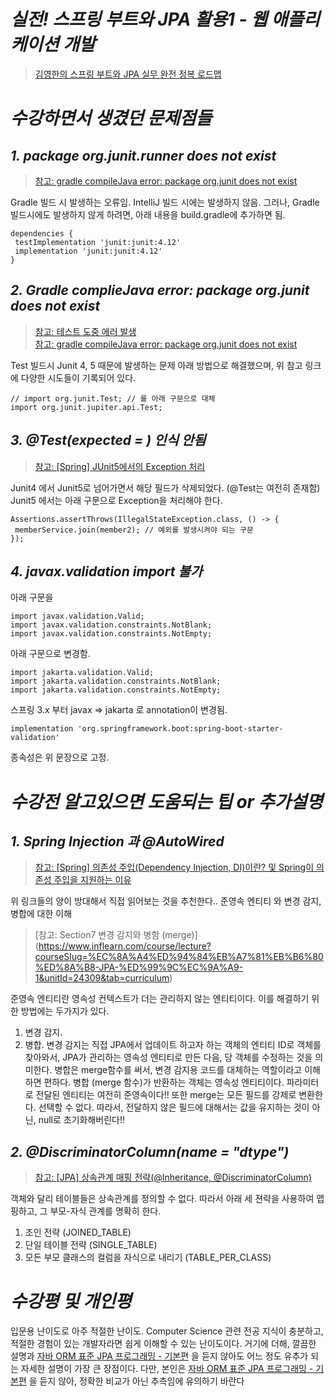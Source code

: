 # _**실전! 스프링 부트와 JPA 활용1 - 웹 애플리케이션 개발**_
>[김영한의 스프링 부트와 JPA 실무 완전 정복 로드맵](https://www.inflearn.com/roadmaps/149)

# _**수강하면서 생겼던 문제점들**_
## _**1. package org.junit.runner does not exist**_
>[참고: gradle compileJava error: package org.junit does not exist](https://stackoverflow.com/questions/42677526/gradle-compilejava-error-package-org-junit-does-not-exist)

Gradle 빌드 시 발생하는 오류임.
IntelliJ 빌드 시에는 발생하지 않음.
그러나, Gradle 빌드시에도 발생하지 않게 하려면, 아래 내용을 build.gradle에 추가하면 됨.

```
dependencies {      
 testImplementation 'junit:junit:4.12'      
 implementation 'junit:junit:4.12'      
}
```

## _**2. Gradle complieJava error: package org.junit does not exist**_
>[참고: 테스트 도중 에러 발생](https://www.inflearn.com/questions/15495/%ED%85%8C%EC%8A%A4%ED%8A%B8-%EB%8F%84%EC%A4%91-%EC%97%90%EB%9F%AC-%EB%B0%9C%EC%83%9D)      
>[참고: gradle compileJava error: package org.junit does not exist](https://stackoverflow.com/questions/42677526/gradle-compilejava-error-package-org-junit-does-not-exist)

Test 빌드시 Junit 4, 5 때문에 발생하는 문제
아래 방법으로 해결했으며, 위 참고 링크에 다양한 시도들이 기록되어 있다.

```
// import org.junit.Test; // 를 아래 구문으로 대체
import org.junit.jupiter.api.Test;
```

## _**3. @Test(expected = ) 인식 안됨**_
>[참고: [Spring] JUnit5에서의 Exception 처리](https://dkswnkk.tistory.com/441)

Junit4 에서 Junit5로 넘어가면서 해당 필드가 삭제되었다. (@Test는 여전히 존재함)
Junit5 에서는 아래 구문으로 Exception을 처리해야 한다.

```
Assertions.assertThrows(IllegalStateException.class, () -> {
 memberService.join(member2); // 예외를 발생시켜야 되는 구문
});
```

## _**4. javax.validation import 불가**_
아래 구문을
```
import javax.validation.Valid;
import javax.validation.constraints.NotBlank;
import javax.validation.constraints.NotEmpty;
```
아래 구문으로 변경함.
```
import jakarta.validation.Valid;
import jakarta.validation.constraints.NotBlank;
import jakarta.validation.constraints.NotEmpty;
```
스프링 3.x 부터 javax => jakarta 로 annotation이 변경됨.
```
implementation 'org.springframework.boot:spring-boot-starter-validation'
```
종속성은 위 문장으로 고정.

# _**수강전 알고있으면 도움되는 팁 or 추가설명**_
## _**1. Spring Injection 과 @AutoWired**_
>[참고: [Spring] 의존성 주입(Dependency Injection, DI)이란? 및 Spring이 의존성 주입을 지원하는 이유](https://mangkyu.tistory.com/150)

위 링크들의 양이 방대해서 직접 읽어보는 것을 추천한다..
준영속 엔티티 와 변경 감지, 병합에 대한 이해
>[참고: Section7 변경 감지와 병함 (merge)] (https://www.inflearn.com/course/lecture?courseSlug=%EC%8A%A4%ED%94%84%EB%A7%81%EB%B6%80%ED%8A%B8-JPA-%ED%99%9C%EC%9A%A9-1&unitId=24309&tab=curriculum)

준영속 엔티티란 영속성 컨텍스트가 더는 관리하지 않는 엔티티이다.
이를 해결하기 위한 방법에는 두가지가 있다.
1. 변경 감지.
2. 병합.
변경 감지는 직접 JPA에서 업데이트 하고자 하는 객체의 엔티티 ID로 객체를 찾아와서, JPA가 관리하는 영속성 엔티티로 만든 다음, 당 객체를 수정하는
것을 의미한다.
병합은 merge함수를 써서, 변경 감지용 코드를 대체하는 역할이라고 이해하면 편하다.
병합 (merge 함수)가 반환하는 객체는 영속성 엔티티이다. 파라미터로 전달된 엔티티는 여전히 준영속이다!!
또한 merge는 모든 필드를 강제로 변환한다. 선택할 수 없다. 따라서, 전달하지 않은 필드에 대해서는 값을 유지하는 것이 아닌, null로 초기화해버린다!!
## _**2. @DiscriminatorColumn(name = "dtype")**_
>[참고: [JPA] 상속관계 매핑 전략(@Inheritance, @DiscriminatorColumn)](https://ict-nroo.tistory.com/128)

객체와 달리 테이블들은 상속관계를 정의할 수 없다.
따라서 아래 세 젼략을 사용하여 맵핑하고, 그 부모-자식 관계를 명확히 한다.
1. 조인 전략 (JOINED_TABLE)
2. 단일 테이블 전략 (SINGLE_TABLE)
3. 모든 부모 클래스의 컬럼을 자식으로 내리기 (TABLE_PER_CLASS)

# _**수강평 및 개인평**_
입문용 난이도로 아주 적절한 난이도.
Computer Science 관련 전공 지식이 충분하고, 적절한 경험이 있는 개발자라면 쉽게 이해할 수 있는 난이도이다.
거기에 더해, 깔끔한 설명과 [자바 ORM 표준 JPA 프로그래밍 - 기본편](https://www.inflearn.com/course/ORM-JPA-Basic) 을 듣지 않아도 어느 정도 유추가 되는 자세한 설명이 가장 큰 장점이다.
다만, 본인은 [자바 ORM 표준 JPA 프로그래밍 - 기본편](https://www.inflearn.com/course/ORM-JPA-Basic) 을 듣지 않아, 정확한 비교가 아닌 추측임에 유의하기 바란다
